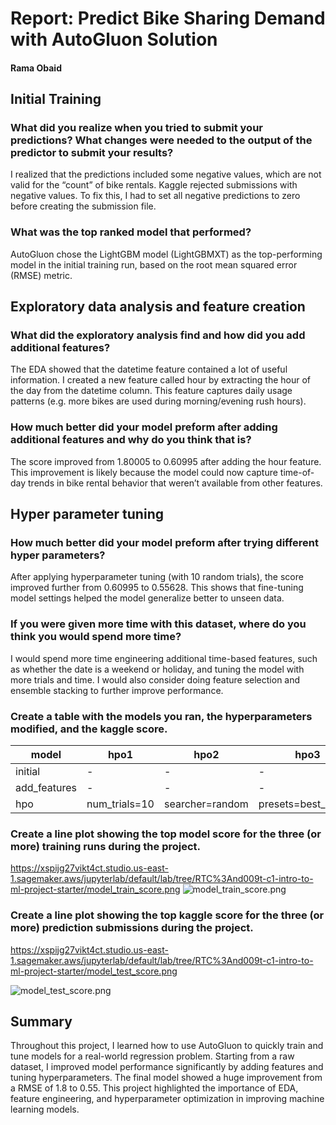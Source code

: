 # Report: Predict Bike Sharing Demand with AutoGluon Solution
#### Rama Obaid 

## Initial Training
### What did you realize when you tried to submit your predictions? What changes were needed to the output of the predictor to submit your results?
I realized that the predictions included some negative values, which are not valid for the “count” of bike rentals. Kaggle rejected submissions with negative values. To fix this, I had to set all negative predictions to zero before creating the submission file.

### What was the top ranked model that performed?
AutoGluon chose the LightGBM model (LightGBMXT) as the top-performing model in the initial training run, based on the root mean squared error (RMSE) metric.

## Exploratory data analysis and feature creation
### What did the exploratory analysis find and how did you add additional features?
The EDA showed that the datetime feature contained a lot of useful information. I created a new feature called hour by extracting the hour of the day from the datetime column. This feature captures daily usage patterns (e.g. more bikes are used during morning/evening rush hours).

### How much better did your model preform after adding additional features and why do you think that is?
The score improved from 1.80005 to 0.60995 after adding the hour feature. This improvement is likely because the model could now capture time-of-day trends in bike rental behavior that weren’t available from other features.

## Hyper parameter tuning
### How much better did your model preform after trying different hyper parameters?
After applying hyperparameter tuning (with 10 random trials), the score improved further from 0.60995 to 0.55628. This shows that fine-tuning model settings helped the model generalize better to unseen data.
### If you were given more time with this dataset, where do you think you would spend more time?
I would spend more time engineering additional time-based features, such as whether the date is a weekend or holiday, and tuning the model with more trials and time. I would also consider doing feature selection and ensemble stacking to further improve performance.

### Create a table with the models you ran, the hyperparameters modified, and the kaggle score.
|model|hpo1|hpo2|hpo3|score|
|--|--|--|--|--|
|initial|-|-|-|1.80005|
|add_features|-|-|-|0.60995|
|hpo|num_trials=10|searcher=random|presets=best_quality|0.55628|

### Create a line plot showing the top model score for the three (or more) training runs during the project.

https://xspijg27vikt4ct.studio.us-east-1.sagemaker.aws/jupyterlab/default/lab/tree/RTC%3And009t-c1-intro-to-ml-project-starter/model_train_score.png
![model_train_score.png](img/model_train_score.png)

### Create a line plot showing the top kaggle score for the three (or more) prediction submissions during the project.

https://xspijg27vikt4ct.studio.us-east-1.sagemaker.aws/jupyterlab/default/lab/tree/RTC%3And009t-c1-intro-to-ml-project-starter/model_test_score.png

![model_test_score.png](img/model_test_score.png)

## Summary
Throughout this project, I learned how to use AutoGluon to quickly train and tune models for a real-world regression problem. Starting from a raw dataset, I improved model performance significantly by adding features and tuning hyperparameters. The final model showed a huge improvement from a RMSE of 1.8 to 0.55. This project highlighted the importance of EDA, feature engineering, and hyperparameter optimization in improving machine learning models.


